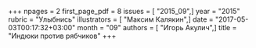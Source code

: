 +++
npages = 2
first_page_pdf = 8
issues = [ "2015_09",]
year = "2015"
rubric = "Улыбнись"
illustrators = [ "Максим Калякин",]
date = "2017-05-03T00:17:32+03:00"
month = "09"
authors = [ "Игорь Акулич",]
title = "Индюки против рябчиков"
+++
